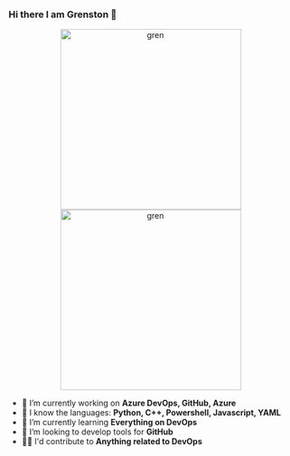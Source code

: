 ### Hi there I am Grenston 👋


<div align = "center">
<p float = "left">
  <img src = "https://images-wixmp-ed30a86b8c4ca887773594c2.wixmp.com/f/1a4eead6-0e48-4762-88e7-651d0156e595/dcxb2ey-72d7aecb-7584-4332-b81f-a02f7e185856.gif?token=eyJ0eXAiOiJKV1QiLCJhbGciOiJIUzI1NiJ9.eyJzdWIiOiJ1cm46YXBwOiIsImlzcyI6InVybjphcHA6Iiwib2JqIjpbW3sicGF0aCI6IlwvZlwvMWE0ZWVhZDYtMGU0OC00NzYyLTg4ZTctNjUxZDAxNTZlNTk1XC9kY3hiMmV5LTcyZDdhZWNiLTc1ODQtNDMzMi1iODFmLWEwMmY3ZTE4NTg1Ni5naWYifV1dLCJhdWQiOlsidXJuOnNlcnZpY2U6ZmlsZS5kb3dubG9hZCJdfQ.VI-WK0WJ9jwLmvSjoXW2E2YDXWaXJtJmFGGsw7GTQyc" width = "320" height = "320" alt = "gren">
  <a href="https://octodex.github.com/"> <img src = "https://octodex.github.com/images/bouncercat.png" width = "320" height = "320" alt = "gren"> </a>
</p>
</div>

- 🔭 I’m currently working on **Azure DevOps, GitHub, Azure**
- :star2: I know the languages: **Python, C++, Powershell, Javascript, YAML**
- 🌱 I’m currently learning **Everything on DevOps**
- 👯 I’m looking to develop tools for **GitHub**
- :guardsman: I'd contribute to **Anything related to DevOps**
